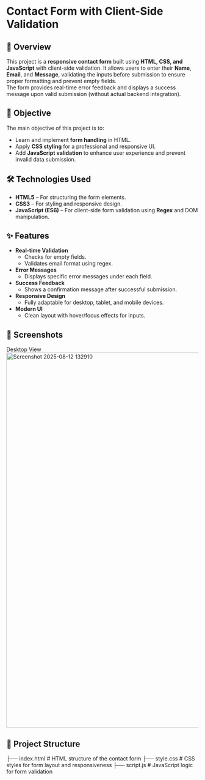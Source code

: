 # Contact Form with Client-Side Validation

## 📌 Overview
This project is a **responsive contact form** built using **HTML, CSS, and JavaScript** with client-side validation. It allows users to enter their **Name**, **Email**, and **Message**, validating the inputs before submission to ensure proper formatting and prevent empty fields.  
The form provides real-time error feedback and displays a success message upon valid submission (without actual backend integration).

## 🎯 Objective
The main objective of this project is to:
- Learn and implement **form handling** in HTML.
- Apply **CSS styling** for a professional and responsive UI.
- Add **JavaScript validation** to enhance user experience and prevent invalid data submission.

## 🛠️ Technologies Used
- **HTML5** – For structuring the form elements.
- **CSS3** – For styling and responsive design.
- **JavaScript (ES6)** – For client-side form validation using **Regex** and DOM manipulation.

## ✨ Features
- **Real-time Validation**
  - Checks for empty fields.
  - Validates email format using regex.
- **Error Messages**
  - Displays specific error messages under each field.
- **Success Feedback**
  - Shows a confirmation message after successful submission.
- **Responsive Design**
  - Fully adaptable for desktop, tablet, and mobile devices.
- **Modern UI**
  - Clean layout with hover/focus effects for inputs.
 
## 📸 Screenshots

   Desktop View
   <img width="1906" height="981" alt="Screenshot 2025-08-12 132910" src="https://github.com/user-attachments/assets/4463f9e5-0cae-4e1b-aa27-4adce550b066" />

 
    

## 📂 Project Structure
├── index.html # HTML structure of the contact form
├── style.css # CSS styles for form layout and responsiveness
├── script.js # JavaScript logic for form validation
